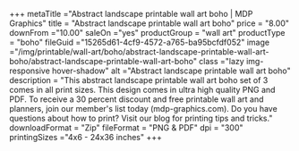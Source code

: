 +++
metaTitle ="Abstract landscape printable wall art boho | MDP Graphics"
title = "Abstract landscape printable wall art boho"
price = "8.00"
downFrom ="10.00"
saleOn ="yes"
productGroup = "wall art"
productType = "boho"
fileGuid ="15265d61-4cf9-4572-a765-ba95bcfdf052"
image ="/img/printable/wall-art/boho/abstract-landscape-printable-wall-art-boho/abstract-landscape-printable-wall-art-boho"
class ="lazy img-responsive hover-shadow"
alt ="Abstract landscape printable wall art boho"
description = "This abstract landscape printable wall art boho set of 3 comes in all print sizes. This design comes in ultra high quality PNG and PDF. To receive a 30 percent discount and free printable wall art and planners, join our member's list today (mdp-graphics.com). Do you have questions about how to print? Visit our blog for printing tips and tricks."
downloadFormat = "Zip"
fileFormat = "PNG & PDF"
dpi = "300"
printingSizes ="4x6 - 24x36 inches"
+++
